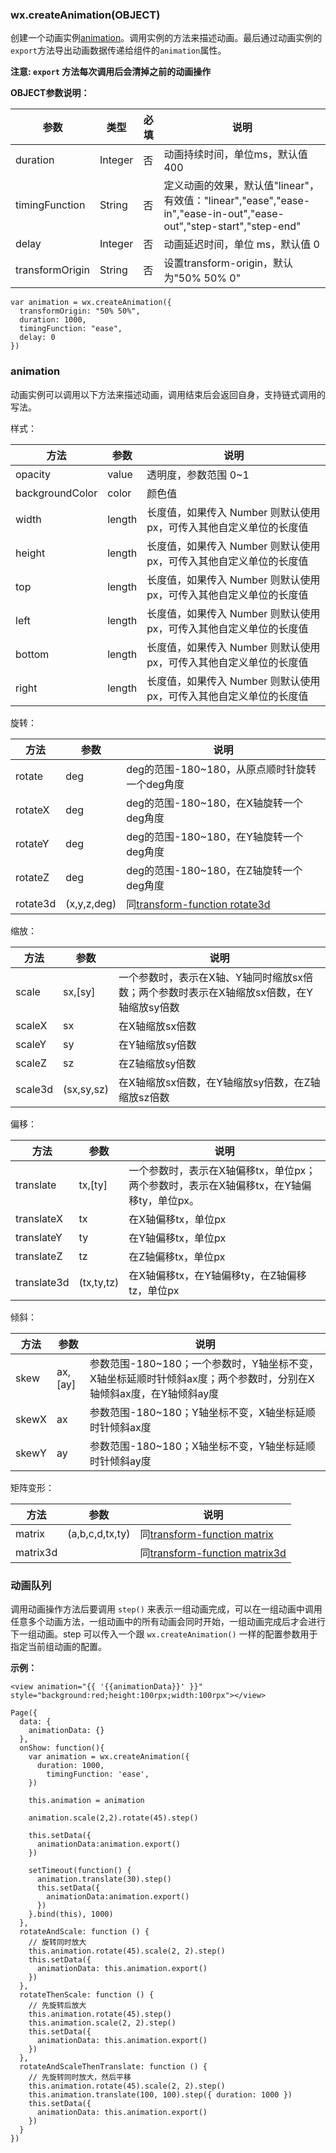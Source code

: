 ### wx.createAnimation\(OBJECT\)

创建一个动画实例[animation](#animation)。调用实例的方法来描述动画。最后通过动画实例的`export`方法导出动画数据传递给组件的`animation`属性。

**注意: **`export`** 方法每次调用后会清掉之前的动画操作**

**OBJECT参数说明：**

| 参数 | 类型 | 必填 | 说明 |
| --- | --- | --- | --- |
| duration | Integer | 否 | 动画持续时间，单位ms，默认值 400 |
| timingFunction | String | 否 | 定义动画的效果，默认值"linear"，有效值："linear","ease","ease-in","ease-in-out","ease-out","step-start","step-end" |
| delay | Integer | 否 | 动画延迟时间，单位 ms，默认值 0 |
| transformOrigin | String | 否 | 设置transform-origin，默认为"50% 50% 0" |

```
var animation = wx.createAnimation({
  transformOrigin: "50% 50%",
  duration: 1000,
  timingFunction: "ease",
  delay: 0
})
```

### animation

动画实例可以调用以下方法来描述动画，调用结束后会返回自身，支持链式调用的写法。

样式：

| 方法 | 参数 | 说明 |
| --- | --- | --- |
| opacity | value | 透明度，参数范围 0~1 |
| backgroundColor | color | 颜色值 |
| width | length | 长度值，如果传入 Number 则默认使用 px，可传入其他自定义单位的长度值 |
| height | length | 长度值，如果传入 Number 则默认使用 px，可传入其他自定义单位的长度值 |
| top | length | 长度值，如果传入 Number 则默认使用 px，可传入其他自定义单位的长度值 |
| left | length | 长度值，如果传入 Number 则默认使用 px，可传入其他自定义单位的长度值 |
| bottom | length | 长度值，如果传入 Number 则默认使用 px，可传入其他自定义单位的长度值 |
| right | length | 长度值，如果传入 Number 则默认使用 px，可传入其他自定义单位的长度值 |

旋转：

| 方法 | 参数 | 说明 |
| --- | --- | --- |
| rotate | deg | deg的范围-180~180，从原点顺时针旋转一个deg角度 |
| rotateX | deg | deg的范围-180~180，在X轴旋转一个deg角度 |
| rotateY | deg | deg的范围-180~180，在Y轴旋转一个deg角度 |
| rotateZ | deg | deg的范围-180~180，在Z轴旋转一个deg角度 |
| rotate3d | \(x,y,z,deg\) | 同[transform-function rotate3d](https://developer.mozilla.org/en-US/docs/Web/CSS/transform-function/rotate3d?t=1476197481217) |

缩放：

| 方法 | 参数 | 说明 |
| --- | --- | --- |
| scale | sx,\[sy\] | 一个参数时，表示在X轴、Y轴同时缩放sx倍数；两个参数时表示在X轴缩放sx倍数，在Y轴缩放sy倍数 |
| scaleX | sx | 在X轴缩放sx倍数 |
| scaleY | sy | 在Y轴缩放sy倍数 |
| scaleZ | sz | 在Z轴缩放sy倍数 |
| scale3d | \(sx,sy,sz\) | 在X轴缩放sx倍数，在Y轴缩放sy倍数，在Z轴缩放sz倍数 |

偏移：

| 方法 | 参数 | 说明 |
| --- | --- | --- |
| translate | tx,\[ty\] | 一个参数时，表示在X轴偏移tx，单位px；两个参数时，表示在X轴偏移tx，在Y轴偏移ty，单位px。 |
| translateX | tx | 在X轴偏移tx，单位px |
| translateY | ty | 在Y轴偏移tx，单位px |
| translateZ | tz | 在Z轴偏移tx，单位px |
| translate3d | \(tx,ty,tz\) | 在X轴偏移tx，在Y轴偏移ty，在Z轴偏移tz，单位px |

倾斜：

| 方法 | 参数 | 说明 |
| --- | --- | --- |
| skew | ax,\[ay\] | 参数范围-180~180；一个参数时，Y轴坐标不变，X轴坐标延顺时针倾斜ax度；两个参数时，分别在X轴倾斜ax度，在Y轴倾斜ay度 |
| skewX | ax | 参数范围-180~180；Y轴坐标不变，X轴坐标延顺时针倾斜ax度 |
| skewY | ay | 参数范围-180~180；X轴坐标不变，Y轴坐标延顺时针倾斜ay度 |

矩阵变形：

| 方法 | 参数 | 说明 |
| --- | --- | --- |
| matrix | \(a,b,c,d,tx,ty\) | 同[transform-function matrix](https://developer.mozilla.org/en-US/docs/Web/CSS/transform-function/matrix?t=1476197481217) |
| matrix3d |  | 同[transform-function matrix3d](https://developer.mozilla.org/en-US/docs/Web/CSS/transform-function/matrix3d?t=1476197481217) |

### 动画队列

调用动画操作方法后要调用 `step()` 来表示一组动画完成，可以在一组动画中调用任意多个动画方法，一组动画中的所有动画会同时开始，一组动画完成后才会进行下一组动画。step 可以传入一个跟 `wx.createAnimation()` 一样的配置参数用于指定当前组动画的配置。

**示例：**

```
<view animation="{{ '{{animationData}}' }}" style="background:red;height:100rpx;width:100rpx"></view>
```

```
Page({
  data: {
    animationData: {}
  },
  onShow: function(){
    var animation = wx.createAnimation({
      duration: 1000,
        timingFunction: 'ease',
    })

    this.animation = animation

    animation.scale(2,2).rotate(45).step()

    this.setData({
      animationData:animation.export()
    })

    setTimeout(function() {
      animation.translate(30).step()
      this.setData({
        animationData:animation.export()
      })
    }.bind(this), 1000)
  },
  rotateAndScale: function () {
    // 旋转同时放大
    this.animation.rotate(45).scale(2, 2).step()
    this.setData({
      animationData: this.animation.export()
    })
  },
  rotateThenScale: function () {
    // 先旋转后放大
    this.animation.rotate(45).step()
    this.animation.scale(2, 2).step()
    this.setData({
      animationData: this.animation.export()
    })
  },
  rotateAndScaleThenTranslate: function () {
    // 先旋转同时放大，然后平移
    this.animation.rotate(45).scale(2, 2).step()
    this.animation.translate(100, 100).step({ duration: 1000 })
    this.setData({
      animationData: this.animation.export()
    })
  }
})
```

